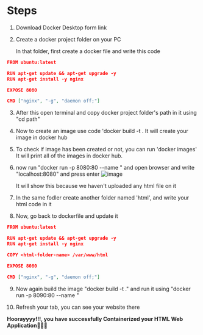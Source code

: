 # Steps
1. Download Docker Desktop form link

2. Create a docker project folder on your PC

      In that folder, first create a docker file and write this code
   
```json
FROM ubuntu:latest

RUN apt-get update && apt-get upgrade -y
RUN apt-get install -y nginx

EXPOSE 8080

CMD ["nginx", "-g", "daemon off;"]
```

3. After this open terminal and copy docker project folder's path in it using "cd path"

4. Now to create an image use code 'docker build -t <image-name> .
      It will create your image in docker hub

5. To check if image has been created or not, you can run 'docker images'
      It will print all of the images in docker hub.

6. now run "docker run -p 8080:80 --name <container-name> <image-name>" and open browser and write "localhost:8080" and press enter 
![image](https://github.com/Utkarsh067/Docker-Projects-/assets/161854515/cc574cbd-0f7a-4a27-9f3c-42d25722a16b)

      It will show this because we haven't uploaded any html file on it

7. In the same fodler create another folder named  'html', and write your html code in it

8. Now, go back to dockerfile and update it
```json
FROM ubuntu:latest

RUN apt-get update && apt-get upgrade -y
RUN apt-get install -y nginx

COPY <html-folder-name> /var/www/html

EXPOSE 8080

CMD ["nginx", "-g", "daemon off;"]
```

9. Now again build the image "docker build -t <image-name> ." and run it using 
      "docker run -p 8090:80 --name <container-name> <image-name>"

 10. Refresh your tab, you can see your website there


**Hoorayyyy!!!, you have successfully Containerized your HTML Web Application🎉🎉🎉**

